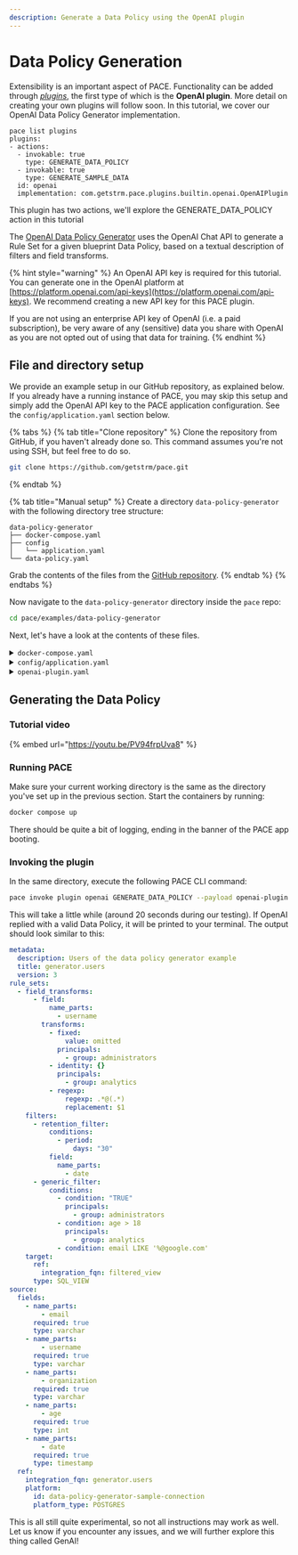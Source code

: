 ```yaml
---
description: Generate a Data Policy using the OpenAI plugin
---
```


# Data Policy Generation

Extensibility is an important aspect of PACE. Functionality can be added through [_plugins_](../pace-server/definition/), the first type of which is the **OpenAI plugin**. More detail on creating your own plugins will follow soon. In this tutorial, we cover our OpenAI Data Policy Generator implementation.

```shell
pace list plugins
plugins:
- actions:
  - invokable: true
    type: GENERATE_DATA_POLICY
  - invokable: true
    type: GENERATE_SAMPLE_DATA
  id: openai
  implementation: com.getstrm.pace.plugins.builtin.openai.OpenAIPlugin
```

This plugin has two actions, we'll explore the GENERATE\_DATA\_POLICY action in this tutorial

The [OpenAI Data Policy Generator](../pace-server/definition/built-in/openai.md) uses the OpenAI Chat API to generate a Rule Set for a given blueprint Data Policy, based on a textual description of filters and field transforms.

{% hint style="warning" %}
An OpenAI API key is required for this tutorial. You can generate one in the OpenAI platform at [https://platform.openai.com/api-keys](https://platform.openai.com/api-keys). We recommend creating a new API key for this PACE plugin.

If you are not using an enterprise API key of OpenAI (i.e. a paid subscription), be very aware of any (sensitive) data you share with OpenAI as you are not opted out of using that data for training.
{% endhint %}

## File and directory setup

We provide an example setup in our GitHub repository, as explained below. If you already have a running instance of PACE, you may skip this setup and simply add the OpenAI API key to the PACE application configuration. See the `config/application.yaml` section below.

{% tabs %}
{% tab title="Clone repository" %}
Clone the repository from GitHub, if you haven't already done so. This command assumes you're not using SSH, but feel free to do so.

```bash
git clone https://github.com/getstrm/pace.git
```
{% endtab %}

{% tab title="Manual setup" %}
Create a directory `data-policy-generator` with the following directory tree structure:

```
data-policy-generator
├── docker-compose.yaml
├── config
│   └── application.yaml
└── data-policy.yaml
```

Grab the contents of the files from the [GitHub repository](https://github.com/getstrm/pace/tree/alpha/examples/data-policy-generator).
{% endtab %}
{% endtabs %}

Now navigate to the `data-policy-generator` directory inside the `pace` repo:

```bash
cd pace/examples/data-policy-generator
```

Next, let's have a look at the contents of these files.

<details>

<summary><code>docker-compose.yaml</code></summary>

The compose file defines three services:

* **pace\_app** with the [ports](../../examples/detokenization/docker-compose.yaml#L41) for all different interfaces exposed to the host:
  * `9090` -> Envoy JSON / gRPC REST Transcoding proxy.
  * `50051` -> gRPC.
  * `8080` -> Spring Boot Actuator.
* **postgres\_pace** acts as the persistent layer for PACE to store its Data Policies.
  * Available under `localhost:5432` on your machine.

</details>

<details>

<summary><code>config/application.yaml</code></summary>

This is the Spring Boot application configuration, which specifies the PACE database connection, and the OpenAI API key.

```yaml
spring:
  datasource:
    url: jdbc:postgresql://postgres_pace:5432/pace
    hikari:
      username: pace
      password: pace
      schema: public

app:
  plugins:
    openai:
      enabled: true
      api-key: "put-your-api-key-here"
      # use a gpt-4 model to follow along with the documentation
      # if you don't have access, use gpt-3.5-turbo, but your results will be poorer
      model: "gpt-4-1106-preview"
```

Make sure to set a valid API key, which you can generate at [https://platform.openai.com/api-keys](https://platform.openai.com/api-keys).

</details>

<details>

<summary><code>openai-plugin.yaml</code></summary>

This file contains the blueprint Data Policy and the textual instructions we'll use to generate a Rule Set using the OpenAI Data Policy Generator plugin. Feel free to modify it to your own liking.

</details>

## Generating the Data Policy

### Tutorial video

{% embed url="https://youtu.be/PV94frpUva8" %}

### Running PACE

Make sure your current working directory is the same as the directory you've set up in the previous section. Start the containers by running:

```bash
docker compose up
```

There should be quite a bit of logging, ending in the banner of the PACE app booting.

### Invoking the plugin

In the same directory, execute the following PACE CLI command:

```bash
pace invoke plugin openai GENERATE_DATA_POLICY --payload openai-plugin.yaml
```

This will take a little while (around 20 seconds during our testing). If OpenAI replied with a valid Data Policy, it will be printed to your terminal. The output should look similar to this:

```yaml
metadata:
  description: Users of the data policy generator example
  title: generator.users
  version: 3
rule_sets:
  - field_transforms:
      - field:
          name_parts:
            - username
        transforms:
          - fixed:
              value: omitted
            principals:
              - group: administrators
          - identity: {}
            principals:
              - group: analytics
          - regexp:
              regexp: .*@(.*)
              replacement: $1
    filters:
      - retention_filter:
          conditions:
            - period:
                days: "30"
          field:
            name_parts:
              - date
      - generic_filter:
          conditions:
            - condition: "TRUE"
              principals:
                - group: administrators
            - condition: age > 18
              principals:
                - group: analytics
            - condition: email LIKE '%@google.com'
    target:
      ref: 
        integration_fqn: filtered_view
      type: SQL_VIEW
source:
  fields:
    - name_parts:
        - email
      required: true
      type: varchar
    - name_parts:
        - username
      required: true
      type: varchar
    - name_parts:
        - organization
      required: true
      type: varchar
    - name_parts:
        - age
      required: true
      type: int
    - name_parts:
        - date
      required: true
      type: timestamp
  ref: 
    integration_fqn: generator.users
    platform:
      id: data-policy-generator-sample-connection
      platform_type: POSTGRES
```

This is all still quite experimental, so not all instructions may work as well. Let us know if you encounter any issues, and we will further explore this thing called GenAI!

